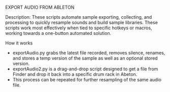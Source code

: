 EXPORT AUDIO FROM ABLETON

Description: These scripts automate sample exporting, collecting, and processing to quickly resample sounds and build sample libraries. These scripts work most effectively when tied to specific hotkeys or macros, working towards a one-button automated solution.

How it works
- exportAudio.py grabs the latest file recorded, removes silence, renames, and stores a temp version of the sample as well as an optional stored version.
- exportAudio2.py is a drag-and-drop script designed to get a file from Finder and drop it back into a specific drum rack in Abeton.
- This process can be repeated for further resampling of the same audio file.